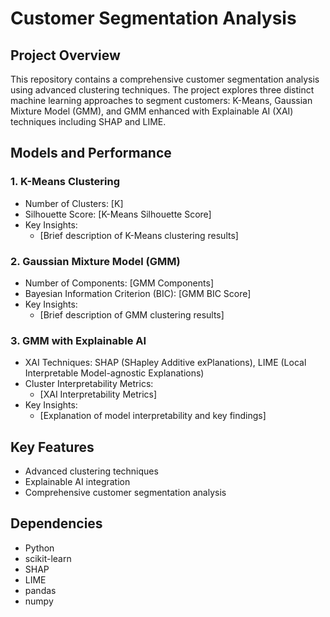 # Customer Segmentation Analysis

## Project Overview
This repository contains a comprehensive customer segmentation analysis using advanced clustering techniques. The project explores three distinct machine learning approaches to segment customers: K-Means, Gaussian Mixture Model (GMM), and GMM enhanced with Explainable AI (XAI) techniques including SHAP and LIME.

## Models and Performance

### 1. K-Means Clustering
* Number of Clusters: [K]
* Silhouette Score: [K-Means Silhouette Score]
* Key Insights: 
  - [Brief description of K-Means clustering results]

### 2. Gaussian Mixture Model (GMM)
* Number of Components: [GMM Components]
* Bayesian Information Criterion (BIC): [GMM BIC Score]
* Key Insights:
  - [Brief description of GMM clustering results]

### 3. GMM with Explainable AI
* XAI Techniques: SHAP (SHapley Additive exPlanations), LIME (Local Interpretable Model-agnostic Explanations)
* Cluster Interpretability Metrics: 
  - [XAI Interpretability Metrics]
* Key Insights:
  - [Explanation of model interpretability and key findings]

## Key Features
- Advanced clustering techniques
- Explainable AI integration
- Comprehensive customer segmentation analysis

## Dependencies
- Python
- scikit-learn
- SHAP
- LIME
- pandas
- numpy




